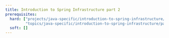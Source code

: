 ```yaml
---
title: Introduction to Spring Infrastructure part 2
prerequisites:
  hard: ["projects/java-specific/introduction-to-spring-infrastructure/part-1",
         "topics/java-specific/introduction-to-spring-infrastructure/part-2"]
  soft: []
---
```

